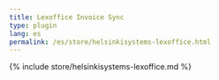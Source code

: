 ```yaml
---
title: Lexoffice Invoice Sync
type: plugin
lang: es
permalink: /es/store/helsinkisystems-lexoffice.html
---
```


{% include store/helsinkisystems-lexoffice.md %}
